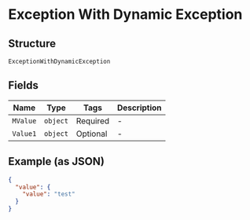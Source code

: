 
# Exception With Dynamic Exception

## Structure

`ExceptionWithDynamicException`

## Fields

| Name | Type | Tags | Description |
|  --- | --- | --- | --- |
| `MValue` | `object` | Required | - |
| `Value1` | `object` | Optional | - |

## Example (as JSON)

```json
{
  "value": {
    "value": "test"
  }
}
```

